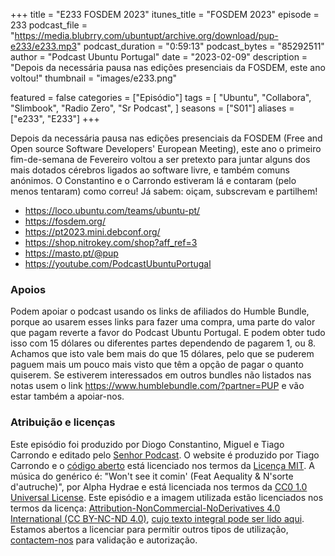 +++
title = "E233 FOSDEM 2023"
itunes_title = "FOSDEM 2023"
episode = 233
podcast_file = "https://media.blubrry.com/ubuntupt/archive.org/download/pup-e233/e233.mp3"
podcast_duration = "0:59:13"
podcast_bytes = "85292511"
author = "Podcast Ubuntu Portugal"
date = "2023-02-09"
description = "Depois da necessária pausa nas edições presenciais da FOSDEM, este ano voltou!"
thumbnail = "images/e233.png"

featured = false
categories = ["Episódio"]
tags = [
  "Ubuntu",
  "Collabora",
  "Slimbook",
  "Radio Zero",
  "Sr Podcast",
]
seasons = ["S01"]
aliases = ["e233", "E233"]
+++

Depois da necessária pausa nas edições presenciais da FOSDEM (Free and Open source Software Developers' European Meeting), este ano o primeiro fim-de-semana de Fevereiro voltou a ser pretexto para juntar alguns dos mais dotados cérebros ligados ao software livre, e também comuns anónimos. O Constantino e o Carrondo estiveram lá e contaram (pelo menos tentaram) como correu!
Já sabem: oiçam, subscrevam e partilhem!

* https://loco.ubuntu.com/teams/ubuntu-pt/
* https://fosdem.org/
* https://pt2023.mini.debconf.org/
* https://shop.nitrokey.com/shop?aff_ref=3
* https://masto.pt/@pup
* https://youtube.com/PodcastUbuntuPortugal


### Apoios
Podem apoiar o podcast usando os links de afiliados do Humble Bundle, porque ao usarem esses links para fazer uma compra, uma parte do valor que pagam reverte a favor do Podcast Ubuntu Portugal.
E podem obter tudo isso com 15 dólares ou diferentes partes dependendo de pagarem 1, ou 8.
Achamos que isto vale bem mais do que 15 dólares, pelo que se puderem paguem mais um pouco mais visto que têm a opção de pagar o quanto quiserem.
Se estiverem interessados em outros bundles não listados nas notas usem o link https://www.humblebundle.com/?partner=PUP e vão estar também a apoiar-nos.

### Atribuição e licenças
Este episódio foi produzido por Diogo Constantino, Miguel e Tiago Carrondo e editado pelo [Senhor Podcast](https://senhorpodcast.pt/).
O website é produzido por Tiago Carrondo e o [código aberto](https://gitlab.com/podcastubuntuportugal/website) está licenciado nos termos da [Licença MIT](https://gitlab.com/podcastubuntuportugal/website/main/LICENSE).
A música do genérico é: "Won't see it comin' (Feat Aequality & N'sorte d'autruche)", por Alpha Hydrae e está licenciada nos termos da [CC0 1.0 Universal License](https://creativecommons.org/publicdomain/zero/1.0/).
Este episódio e a imagem utilizada estão licenciados nos termos da licença: [Attribution-NonCommercial-NoDerivatives 4.0 International (CC BY-NC-ND 4.0)](https://creativecommons.org/licenses/by-nc-nd/4.0/), [cujo texto integral pode ser lido aqui](https://creativecommons.org/licenses/by-nc-nd/4.0/legalcode). Estamos abertos a licenciar para permitir outros tipos de utilização, [contactem-nos](https://podcastubuntuportugal.org/contactos) para validação e autorização.

